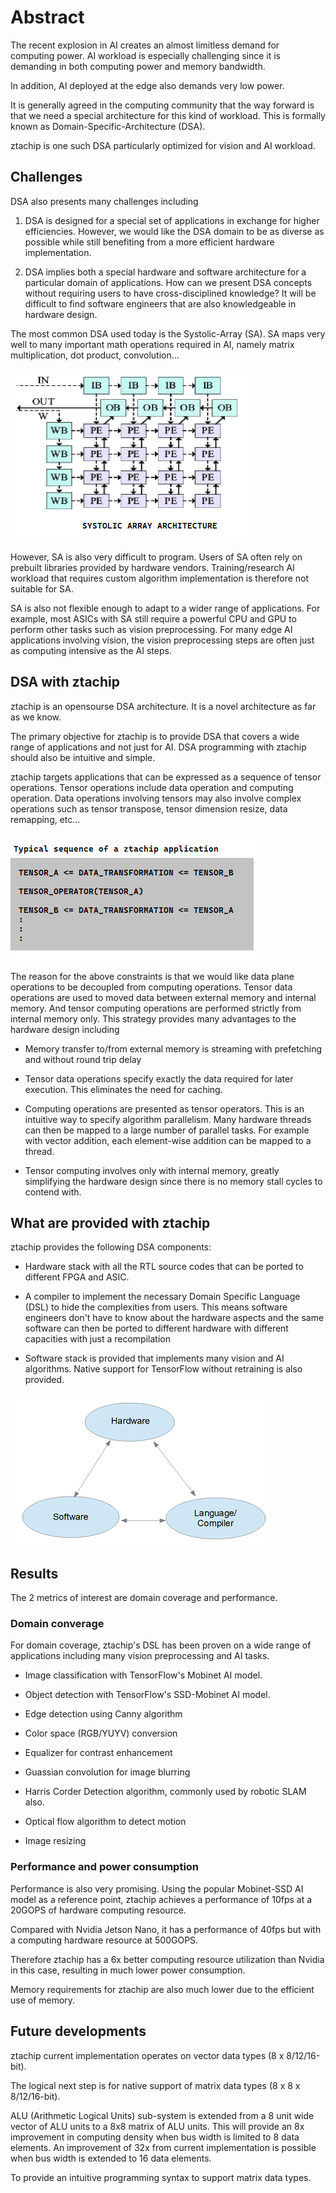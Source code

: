 # Abstract

The recent explosion in AI creates an almost limitless demand for computing power.
AI workload is especially challenging since it is demanding in both computing power
and memory bandwidth.

In addition, AI deployed at the edge also demands very low power.

It is generally agreed in the computing community that the way forward is that we
need a special architecture for this kind of workload. This is formally known as
Domain-Specific-Architecture (DSA).

ztachip is one such DSA particularly optimized for vision and AI workload.

## Challenges

DSA also presents many challenges including

1. DSA is designed for a special set of applications in exchange for higher efficiencies.
However, we would like the DSA domain to be as diverse as possible while still benefiting
from a more efficient hardware implementation.

2. DSA implies both a special hardware and software architecture for a particular domain of applications. 
How can we present DSA concepts without requiring users to have cross-disciplined knowledge? 
It will be difficult to find software engineers that are also knowledgeable in hardware design.

The most common DSA used today is the Systolic-Array (SA). 
SA maps very well to many important math operations required in AI, namely
matrix multiplication, dot product, convolution...

![systolic](images/systolic.bmp)

However, SA is also very difficult to program. Users of SA often rely on prebuilt 
libraries provided by hardware vendors. Training/research AI workload that requires custom algorithm
implementation is therefore not suitable for SA.

SA is also not flexible enough to adapt to a wider range of applications. For example,
most ASICs with SA still require a powerful CPU and GPU to perform other 
tasks such as vision preprocessing. For many edge AI applications involving vision, 
the vision preprocessing steps are often just as computing intensive as the AI steps.

## DSA with ztachip

ztachip is an opensourse DSA architecture. It is a novel architecture as far as we
know.

The primary objective for ztachip is to provide DSA that covers a wide range of
applications and not just for AI. DSA programming with ztachip should also be intuitive
and simple.

ztachip targets applications that can be expressed as a sequence of tensor operations.
Tensor operations include data operation and computing operation. Data operations involving
tensors may also involve complex operations such as tensor transpose, tensor dimension resize,
data remapping, etc...

![ztachip_example](images/ztachip_app_example.bmp)

The reason for the above constraints is that we would like data plane operations to be
decoupled from computing operations. Tensor data operations are used to moved
data between external memory and internal memory. And tensor computing operations are performed
strictly from internal memory only. This strategy provides many advantages to the hardware
design including

- Memory transfer to/from external memory is streaming with prefetching and without round trip delay

- Tensor data operations specify exactly the data required for later execution. This
eliminates the need for caching.

- Computing operations are presented as tensor operators. This is an intuitive way
to specify algorithm parallelism. Many hardware threads can then be mapped to a large number
of parallel tasks. For example with vector addition, each element-wise addition can be mapped to a thread. 

- Tensor computing involves only with internal memory, greatly simplifying 
the hardware design since there is no memory stall cycles to contend with.

## What are provided with ztachip

ztachip provides the following DSA components:

- Hardware stack with all the RTL source codes that can be ported to different
FPGA and ASIC.

- A compiler to implement the necessary Domain Specific Language (DSL) to
hide the complexities from users. This means software engineers don't have to know
about the hardware aspects and the same software can then be ported to different
hardware with different capacities with just a recompilation

- Software stack is provided that implements many vision and AI algorithms. Native support
for TensorFlow without retraining is also provided.   

![dsa_component](images/dsa_component.bmp)

## Results

The 2 metrics of interest are domain coverage and performance.

### Domain converage

For domain coverage, ztachip's DSL has been proven on a wide range of applications
including many vision preprocessing and AI tasks. 

- Image classification with TensorFlow's Mobinet AI model.

- Object detection with TensorFlow's SSD-Mobinet AI model.

- Edge detection using Canny algorithm  

- Color space (RGB/YUYV) conversion

- Equalizer for contrast enhancement

- Guassian convolution for image blurring

- Harris Corder Detection algorithm, commonly used by robotic SLAM also.

- Optical flow algorithm to detect motion

- Image resizing

### Performance and power consumption

Performance is also very promising. Using the popular Mobinet-SSD AI model as a reference point,
ztachip achieves a performance of 10fps at a 20GOPS of hardware computing resource.

Compared with Nvidia Jetson Nano, it has a performance of 40fps but with a computing hardware resource at 500GOPS.

Therefore ztachip has a 6x better computing resource utilization than Nvidia in this case, resulting in much lower
power consumption.

Memory requirements for ztachip are also much lower due to the efficient use of memory.

## Future developments

ztachip current implementation operates on vector data types (8 x 8/12/16-bit).

The logical next step is for native support of matrix data types (8 x 8 x 8/12/16-bit).

ALU (Arithmetic Logical Units) sub-system is extended from a 8 unit wide vector of ALU units to a 8x8 matrix of ALU units. This will provide an 8x improvement in computing density when bus width is limited to 8 data elements. An improvement of 32x from current implementation is possible when bus width is extended to 16 data elements.

To provide an intuitive programming syntax to support matrix data types.


